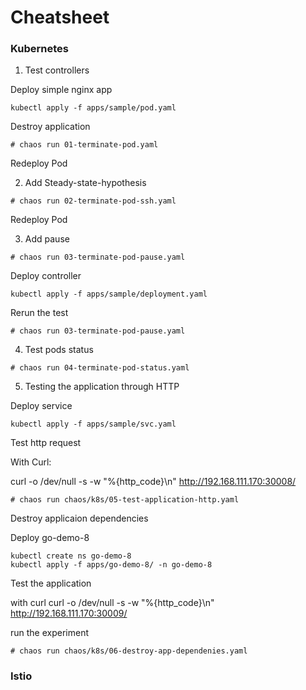 # Cheatsheet

### Kubernetes

1) Test controllers

Deploy simple nginx app

```
kubectl apply -f apps/sample/pod.yaml
```

Destroy application

```
# chaos run 01-terminate-pod.yaml
```

Redeploy Pod

2) Add Steady-state-hypothesis

```
# chaos run 02-terminate-pod-ssh.yaml
```

Redeploy Pod

3) Add pause

```
# chaos run 03-terminate-pod-pause.yaml
```

Deploy controller

```
kubectl apply -f apps/sample/deployment.yaml
```

Rerun the test

```
# chaos run 03-terminate-pod-pause.yaml
```

4) Test pods status

```
# chaos run 04-terminate-pod-status.yaml
```

5) Testing the application through HTTP

Deploy service

```
kubectl apply -f apps/sample/svc.yaml
```

Test http request 

With Curl:

curl -o /dev/null -s -w "%{http_code}\n" http://192.168.111.170:30008/

```
# chaos run chaos/k8s/05-test-application-http.yaml
```

Destroy applicaion dependencies

Deploy go-demo-8

```
kubectl create ns go-demo-8
kubectl apply -f apps/go-demo-8/ -n go-demo-8
```

Test the application 

with curl
curl -o /dev/null -s -w "%{http_code}\n" http://192.168.111.170:30009/

run the experiment

```
# chaos run chaos/k8s/06-destroy-app-dependenies.yaml
```

### Istio


